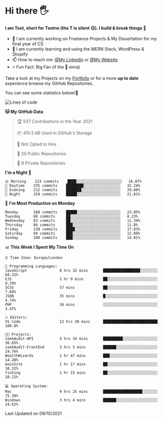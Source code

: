 # Hi there :raised_hand_with_fingers_splayed:
#### I am Tsot, short for Tsotne (the T is silent :wink:). I build & break things :space_invader:
- :telescope: I am currently working on Freelance Projects & My Dissertation for my final year of CS
- :seedling: I am currently learning and using the MERN Stack, WordPress & Shopify
- :mailbox: How to reach me: [@My LinkedIn](https://www.linkedin.com/in/tsotne-gvadzabia/) or [@My Website](https://tsotnegvadzabia.me/contact)
- :zap: Fun Fact: Big Fan of the :space_invader: emoji

Take a look at my Projects on my [Portfolio](https://tsotne.co.uk/) or for a more **up to date** experience browse my GitHub Repositories.

You can see some statistics below!:space_invader:
<!--START_SECTION:waka-->
![Lines of code](https://img.shields.io/badge/From%20Hello%20World%20I%27ve%20Written-3.5%20million%20lines%20of%20code-blue)

**🐱 My GitHub Data** 

> 🏆 537 Contributions in the Year 2021
 > 
> 📦 410.5 kB Used in GitHub's Storage 
 > 
> 🚫 Not Opted to Hire
 > 
> 📜 20 Public Repositories 
 > 
> 🔑 8 Private Repositories  
 > 
**I'm a Night 🦉** 

```text
🌞 Morning    123 commits    ████░░░░░░░░░░░░░░░░░░░░░   16.87% 
🌆 Daytime    235 commits    ████████░░░░░░░░░░░░░░░░░   32.24% 
🌃 Evening    212 commits    ███████░░░░░░░░░░░░░░░░░░   29.08% 
🌙 Night      159 commits    █████░░░░░░░░░░░░░░░░░░░░   21.81%

```
📅 **I'm Most Productive on Monday** 

```text
Monday       168 commits    █████░░░░░░░░░░░░░░░░░░░░   23.05% 
Tuesday      60 commits     ██░░░░░░░░░░░░░░░░░░░░░░░   8.23% 
Wednesday    83 commits     ██░░░░░░░░░░░░░░░░░░░░░░░   11.39% 
Thursday     86 commits     ███░░░░░░░░░░░░░░░░░░░░░░   11.8% 
Friday       130 commits    ████░░░░░░░░░░░░░░░░░░░░░   17.83% 
Saturday     94 commits     ███░░░░░░░░░░░░░░░░░░░░░░   12.89% 
Sunday       108 commits    ███░░░░░░░░░░░░░░░░░░░░░░   14.81%

```


📊 **This Week I Spent My Time On** 

```text
⌚︎ Time Zone: Europe/London

💬 Programming Languages: 
JavaScript               8 hrs 32 mins       █████████████████░░░░░░░░   68.31% 
EJS                      1 hr 9 mins         ██░░░░░░░░░░░░░░░░░░░░░░░   9.29% 
SCSS                     57 mins             ██░░░░░░░░░░░░░░░░░░░░░░░   7.68% 
JSON                     35 mins             █░░░░░░░░░░░░░░░░░░░░░░░░   4.74% 
PHP                      26 mins             ░░░░░░░░░░░░░░░░░░░░░░░░░   3.47%

🔥 Editors: 
VS Code                  12 hrs 30 mins      █████████████████████████   100.0%

🐱‍💻 Projects: 
ceekAudit-API            4 hrs 34 mins       █████████░░░░░░░░░░░░░░░░   36.65% 
ceekAudit-FrontEnd       3 hrs 5 mins        ██████░░░░░░░░░░░░░░░░░░░   24.76% 
WealthWizards            1 hr 47 mins        ███░░░░░░░░░░░░░░░░░░░░░░   14.28% 
mainSite                 1 hr 17 mins        ██░░░░░░░░░░░░░░░░░░░░░░░   10.32% 
fishing                  1 hr 15 mins        ██░░░░░░░░░░░░░░░░░░░░░░░   10.11%

💻 Operating System: 
Mac                      9 hrs 25 mins       ██████████████████░░░░░░░   75.38% 
Windows                  3 hrs 4 mins        ██████░░░░░░░░░░░░░░░░░░░   24.62%

```


 Last Updated on 09/10/2021
<!--END_SECTION:waka-->
